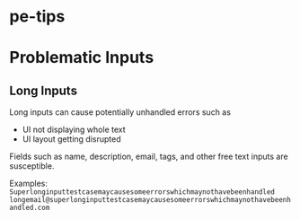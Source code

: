 # pe-tips

# Problematic Inputs

## Long Inputs
Long inputs can cause potentially unhandled errors such as
- UI not displaying whole text
- UI layout getting disrupted

Fields such as name, description, email, tags, and other free text inputs are susceptible.

Examples:  
`Superlonginputtestcasemaycausesomeerrorswhichmaynothavebeenhandled`
`longemail@superlonginputtestcasemaycausesomeerrorswhichmaynothavebeenhandled.com`

